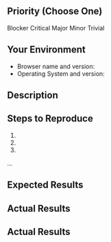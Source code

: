 <!-- https://www.talater.com/open-source-templates/#/page/98 -->

<!--- Provide a general summary of the bug in the Title above -->

## Priority (Choose One)
<!--- Descriptions: https://docs.google.com/document/d/1tdhcIpeyRcN1iNBy2jOb-e_-x9MWMVzPLwcsnAg05UE/edit -->
Blocker
Critical
Major
Minor
Trivial

## Your Environment
<!--- Include as many relevant details about the environment you experienced the bug in -->
* Browser name and version:
* Operating System and version:


## Description
<!--- What's happening? Why does it matter? -->


## Steps to Reproduce
<!--- Tell me how you broke it. -->
1. 
2. 
3. 
...


## Expected Results
<!--- What should have happened when you followed those steps? -->



## Actual Results
<!--- What actually happened when you followed those steps? -->



## Actual Results
<!--- Got any visual proof? Show it here! -->


